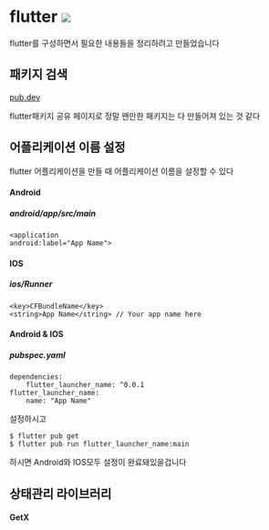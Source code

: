 # flutter <img src="https://img.shields.io/badge/Flutter-02569B?style=flat-square&logo=Flutter&logoColor=white"/>


flutter를 구성하면서 필요한 내용들을 정리하려고 만들었습니다

## 패키지 검색
[pub.dev](https://pub.dev/)

flutter패키지 공유 페이지로 정말 왠만한 패키지는 다 만들어져 있는 것 같다



## 어플리케이션 이름 설정
flutter 어플리케이션을 만들 때 어플리케이션 이름을 설정할 수 있다


#### Android

##### android/app/src/main


    <application
    android:label="App Name">
    
    
    

#### IOS

##### ios/Runner

    <key>CFBundleName</key>
    <string>App Name</string> // Your app name here



#### Android & IOS

##### pubspec.yaml

    dependencies:
        flutter_launcher_name: ^0.0.1
    flutter_launcher_name:
        name: "App Name"

설정하시고

    $ flutter pub get
    $ flutter pub run flutter_launcher_name:main
    
    
하시면 Android와 IOS모두 설정이 완료돼있을겁니다




## 상태관리 라이브러리

#### GetX
